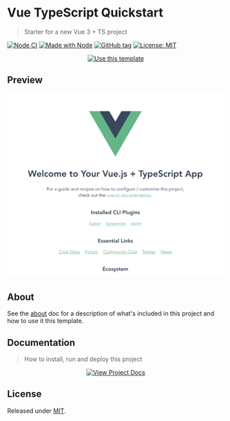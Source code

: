 # Vue TypeScript Quickstart
>  Starter for a new Vue 3 + TS project

<!-- Badges generated with: https://michaelcurrin.github.io/badge-generator/ -->

[![Node CI](https://github.com/MichaelCurrin/vue-typescript-quickstart/workflows/Node%20CI/badge.svg)](https://github.com/MichaelCurrin/vue-typescript-quickstart/actions)
[![Made with Node](https://img.shields.io/badge/Node.js->=10-blue?logo=node.js&logoColor=white)](https://nodejs.org)
[![GitHub tag](https://img.shields.io/github/tag/MichaelCurrin/vue-typescript-quickstart)](https://github.com/MichaelCurrin/vue-typescript-quickstart/releases/)
[![License: MIT](https://img.shields.io/badge/License-MIT-blue)](#license)


<div align="center">

[![Use this template](https://img.shields.io/badge/Use_this_template-2ea44f?style=for-the-badge&logo=github)](https://github.com/MichaelCurrin/vue-typescript-quickstart/generate)

</div>


## Preview

<div align="center">
    <img src="/sample.png" alt="Sample screenshot" title="Sample screenshot" />
</div>


## About

See the [about](/docs/template-notes/about.md) doc for a description of what's included in this project and how to use it this template.


## Documentation
> How to install, run and deploy this project

<div align="center">

[![View Project Docs](https://img.shields.io/badge/View-Project_Docs-blue?style=for-the-badge)](/docs/)

</div>


## License

Released under [MIT](/LICENSE).
